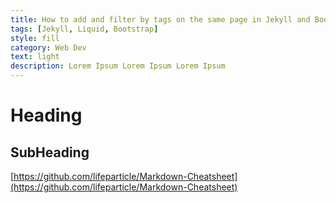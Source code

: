 ```yaml
---
title: How to add and filter by tags on the same page in Jekyll and Bootstrap 5
tags: [Jekyll, Liquid, Bootstrap]
style: fill
category: Web Dev
text: light
description: Lorem Ipsum Lorem Ipsum Lorem Ipsum
---
```


# Heading

## SubHeading

[https://github.com/lifeparticle/Markdown-Cheatsheet](https://github.com/lifeparticle/Markdown-Cheatsheet)
